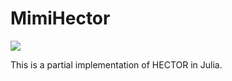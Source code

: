 # MimiHector

![](https://github.com/anthofflab/MimiHector.jl/actions/workflows/jlpkgbutler-ci-master-workflow.yml/badge.svg)

This is a partial implementation of HECTOR in Julia.
